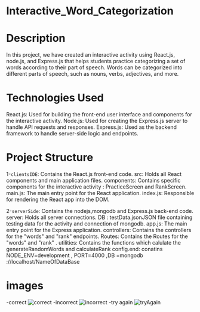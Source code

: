 # Interactive_Word_Categorization
# Description
In this project, we have created an interactive activity using React.js, node.js, and Express.js that helps students practice categorizing a set of words according to their part of speech. Words can be categorized into different parts of speech, such as nouns, verbs, adjectives, and more.
# Technologies Used
React.js: Used for building the front-end user interface and components for the interactive activity.
Node.js: Used for creating the Express.js server to handle API requests and responses.
Express.js: Used as the backend framework to handle server-side logic and endpoints.
# Project Structure
1-`clientsIDE`: Contains the React.js front-end code.
src: Holds all React components and main application files.
components: Contains specific components for the interactive activity : PracticeScreen and RankScreen.
main.js: The main entry point for the React application.
index.js: Responsible for rendering the React app into the DOM.

2-`serverSide`: Contains the nodejs,mongodb and  Express.js back-end code.
server: Holds all server connections.
DB : testData.jsonJSON file containing testing data for the activity and connection of mongodb.
app.js: The main entry point for the Express application.
controllers: Contains the controllers for the "words" and "rank" endpoints.
Routes: Contains the Routes for the "words" and "rank" .
utilities: Contains the functions which calulate the  generateRandomWords and calculateRank
config.end: conatins NODE_ENV=development , PORT=4000 ,DB =mongodb ://localhost/NameOfDataBase

# images
-correct
![correct](https://github.com/MohamedAbdelRazek222/Interactive_Word_Categorization/assets/118555438/5330fcaa-4373-4bc7-a86c-9eaff6e984be)
-incorrect
![incorrect](https://github.com/MohamedAbdelRazek222/Interactive_Word_Categorization/assets/118555438/08edd9c9-0926-4e24-9aa4-ddd7b7eda28e)
-try again
![tryAgain](https://github.com/MohamedAbdelRazek222/Interactive_Word_Categorization/assets/118555438/4d8e3559-0da5-4ce2-9231-ad5517183380)

